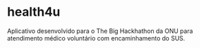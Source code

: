 # health4u
Aplicativo desenvolvido para o The Big Hackhathon da ONU para atendimento médico voluntário com encaminhamento do SUS. 
